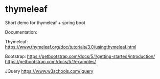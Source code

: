 # thymeleaf
Short demo for thymeleaf + spring boot 

Documentation:

Thymeleaf:
https://www.thymeleaf.org/doc/tutorials/3.0/usingthymeleaf.html


Bootstrap: 
https://getbootstrap.com/docs/5.1/getting-started/introduction/
https://getbootstrap.com/docs/5.1/examples/


JQuery
https://www.w3schools.com/jquery

